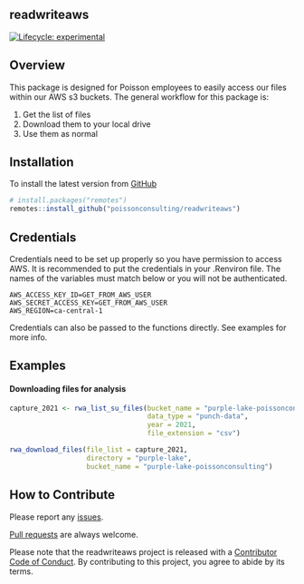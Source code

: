 
## readwriteaws

<!-- badges: start -->

[![Lifecycle:
experimental](https://img.shields.io/badge/lifecycle-experimental-orange.svg)](https://lifecycle.r-lib.org/articles/stages.html#experimental)
<!-- badges: end -->

## Overview

This package is designed for Poisson employees to easily access our
files within our AWS s3 buckets. The general workflow for this package
is:  
1. Get the list of files  
2. Download them to your local drive  
3. Use them as normal

## Installation

To install the latest version from
[GitHub](https://github.com/poissonconsulting/usepois)

``` r
# install.packages("remotes")
remotes::install_github("poissonconsulting/readwriteaws")
```

## Credentials

Credentials need to be set up properly so you have permission to access
AWS. It is recommended to put the credentials in your .Renviron file.
The names of the variables must match below or you will not be
authenticated.

    AWS_ACCESS_KEY_ID=GET_FROM_AWS_USER
    AWS_SECRET_ACCESS_KEY=GET_FROM_AWS_USER
    AWS_REGION=ca-central-1

Credentials can also be passed to the functions directly. See examples
for more info.

## Examples

#### Downloading files for analysis

``` r
capture_2021 <- rwa_list_su_files(bucket_name = "purple-lake-poissonconsulting", 
                                  data_type = "punch-data",
                                  year = 2021,
                                  file_extension = "csv")

rwa_download_files(file_list = capture_2021, 
                   directory = "purple-lake", 
                   bucket_name = "purple-lake-poissonconsulting")
```

## How to Contribute

Please report any
[issues](https://github.com/poissonconsulting/readwriteaws/issues).

[Pull requests](https://github.com/poissonconsulting/readwriteaws/pulls)
are always welcome.

Please note that the readwriteaws project is released with a
[Contributor Code of
Conduct](https://contributor-covenant.org/version/2/0/CODE_OF_CONDUCT.html).
By contributing to this project, you agree to abide by its terms.
